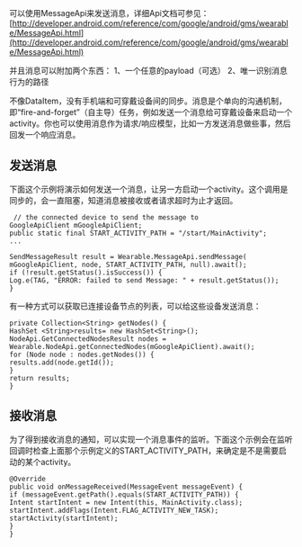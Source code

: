 
可以使用MessageApi来发送消息，详细Api文档可参见：
[http://developer.android.com/reference/com/google/android/gms/wearable/MessageApi.html](http://developer.android.com/reference/com/google/android/gms/wearable/MessageApi.html)


并且消息可以附加两个东西：
1、一个任意的payload（可选）
2、唯一识别消息行为的路径


不像DataItem，没有手机端和可穿戴设备间的同步。消息是个单向的沟通机制，即“fire-and-forget”（自主导）任务，例如发送一个消息给可穿戴设备来启动一个activity。你也可以使用消息作为请求/响应模型，比如一方发送消息做些事，然后回发一个响应消息。

## 发送消息 ##

下面这个示例将演示如何发送一个消息，让另一方启动一个activity。这个调用是同步的，会一直阻塞，知道消息被接收或者请求超时为止才返回。

     // the connected device to send the message to
    GoogleApiClient mGoogleApiClient;
    public static final START_ACTIVITY_PATH = "/start/MainActivity";
    ...
     
    SendMessageResult result = Wearable.MessageApi.sendMessage(
    mGoogleApiClient, node, START_ACTIVITY_PATH, null).await();
    if (!result.getStatus().isSuccess()) {
    Log.e(TAG, "ERROR: failed to send Message: " + result.getStatus());
    }
    


有一种方式可以获取已连接设备节点的列表，可以给这些设备发送消息：

    
    private Collection<String> getNodes() {
    HashSet <String>results= new HashSet<String>();
    NodeApi.GetConnectedNodesResult nodes =
    Wearable.NodeApi.getConnectedNodes(mGoogleApiClient).await();
    for (Node node : nodes.getNodes()) {
    results.add(node.getId());
    }
    return results;
    }



## 接收消息 ##

为了得到接收消息的通知，可以实现一个消息事件的监听。下面这个示例会在监听回调时检查上面那个示例定义的START_ACTIVITY_PATH，来确定是不是需要启动的某个activity。

    
    @Override
    public void onMessageReceived(MessageEvent messageEvent) {
    if (messageEvent.getPath().equals(START_ACTIVITY_PATH)) {
    Intent startIntent = new Intent(this, MainActivity.class);
    startIntent.addFlags(Intent.FLAG_ACTIVITY_NEW_TASK);
    startActivity(startIntent);
    }
    }
